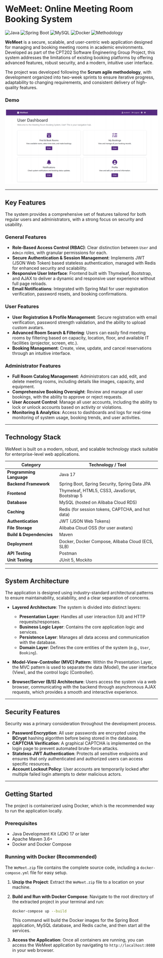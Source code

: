 # WeMeet: Online Meeting Room Booking System

![Java](https://img.shields.io/badge/Java-17-orange.svg)
![Spring Boot](https://img.shields.io/badge/Spring%20Boot-3.4.4-brightgreen.svg)
![MySQL](https://img.shields.io/badge/Database-MySQL%208-blue.svg)
![Docker](https://img.shields.io/badge/Deployment-Docker-blueviolet.svg)
![Methodology](https://img.shields.io/badge/Methodology-Scrum-yellow.svg)

**WeMeet** is a secure, scalable, and user-centric web application designed for managing and booking meeting rooms in academic environments. Developed as part of the CPT202 Software Engineering Group Project, this system addresses the limitations of existing booking platforms by offering advanced features, robust security, and a modern, intuitive user interface.

The project was developed following the **Scrum agile methodology**, with development organized into two-week sprints to ensure iterative progress, adaptability to changing requirements, and consistent delivery of high-quality features.

### Demo

![WeMeet User Dashboard](./images/wemeet-dashboard-demo.png)

---

## Key Features

The system provides a comprehensive set of features tailored for both regular users and administrators, with a strong focus on security and usability.

### General Features
*   **Role-Based Access Control (RBAC)**: Clear distinction between `User` and `Admin` roles, with granular permissions for each.
*   **Secure Authentication & Session Management**: Implements JWT (JSON Web Token) based stateless authentication, managed with Redis for enhanced security and scalability.
*   **Responsive User Interface**: Frontend built with Thymeleaf, Bootstrap, and AJAX to deliver a dynamic and responsive user experience without full page reloads.
*   **Email Notifications**: Integrated with Spring Mail for user registration verification, password resets, and booking confirmations.

### User Features
*   **User Registration & Profile Management**: Secure registration with email verification, password strength validation, and the ability to upload custom avatars.
*   **Advanced Room Search & Filtering**: Users can easily find meeting rooms by filtering based on capacity, location, floor, and available IT facilities (projector, screen, etc.).
*   **Booking Management**: Create, view, update, and cancel reservations through an intuitive interface.

### Administrator Features
*   **Full Room Catalog Management**: Administrators can add, edit, and delete meeting rooms, including details like images, capacity, and equipment.
*   **Comprehensive Booking Oversight**: Review and manage all user bookings, with the ability to approve or reject requests.
*   **User Account Control**: Manage all user accounts, including the ability to lock or unlock accounts based on activity or violations.
*   **Monitoring & Analytics**: Access to dashboards and logs for real-time monitoring of system usage, booking trends, and user activities.

---

## Technology Stack

WeMeet is built on a modern, robust, and scalable technology stack suitable for enterprise-level web applications.

| Category             | Technology / Tool                                     |
| -------------------- | ------------------------------------------------------- |
| **Programming Language** | Java 17                                               |
| **Backend Framework**  | Spring Boot, Spring Security, Spring Data JPA         |
| **Frontend**           | Thymeleaf, HTML5, CSS3, JavaScript, Bootstrap 5         |
| **Database**           | MySQL (hosted on Alibaba Cloud RDS)                     |
| **Caching**            | Redis (for session tokens, CAPTCHA, and hot data)       |
| **Authentication**     | JWT (JSON Web Tokens)                                   |
| **File Storage**       | Alibaba Cloud OSS (for user avatars)                    |
| **Build & Dependencies** | Maven                                                   |
| **Deployment**         | Docker, Docker Compose, Alibaba Cloud (ECS, SLB)      |
| **API Testing**        | Postman                                                 |
| **Unit Testing**       | JUnit 5, Mockito                                        |

---

## System Architecture

The application is designed using industry-standard architectural patterns to ensure maintainability, scalability, and a clear separation of concerns.

*   **Layered Architecture**: The system is divided into distinct layers:
    *   **Presentation Layer**: Handles all user interaction (UI) and HTTP requests/responses.
    *   **Business Logic Layer**: Contains the core application logic and services.
    *   **Persistence Layer**: Manages all data access and communication with the database.
    *   **Domain Layer**: Defines the core entities of the system (e.g., `User`, `Booking`).

*   **Model-View-Controller (MVC) Pattern**: Within the Presentation Layer, the MVC pattern is used to separate the data (Model), the user interface (View), and the control logic (Controller).

*   **Browser/Server (B/S) Architecture**: Users access the system via a web browser, communicating with the backend through asynchronous AJAX requests, which provides a smooth and interactive experience.

---

## Security Features

Security was a primary consideration throughout the development process.

*   **Password Encryption**: All user passwords are encrypted using the **BCrypt** hashing algorithm before being stored in the database.
*   **CAPTCHA Verification**: A graphical CAPTCHA is implemented on the login page to prevent automated brute-force attacks.
*   **Stateless JWT Authentication**: Protects all sensitive endpoints and ensures that only authenticated and authorized users can access specific resources.
*   **Account Lockout Policy**: User accounts are temporarily locked after multiple failed login attempts to deter malicious actors.

---

## Getting Started

The project is containerized using Docker, which is the recommended way to run the application locally.

### Prerequisites
*   Java Development Kit (JDK) 17 or later
*   Apache Maven 3.6+
*   Docker and Docker Compose

### Running with Docker (Recommended)

The `WeMeet.zip` file contains the complete source code, including a `docker-compose.yml` file for easy setup.

1.  **Unzip the Project**:
    Extract the `WeMeet.zip` file to a location on your machine.

2.  **Build and Run with Docker Compose**:
    Navigate to the root directory of the extracted project in your terminal and run:
    ```bash
    docker-compose up --build
    ```
    This command will build the Docker images for the Spring Boot application, MySQL database, and Redis cache, and then start all the services.

3.  **Access the Application**:
    Once all containers are running, you can access the WeMeet application by navigating to `http://localhost:8080` in your web browser.
